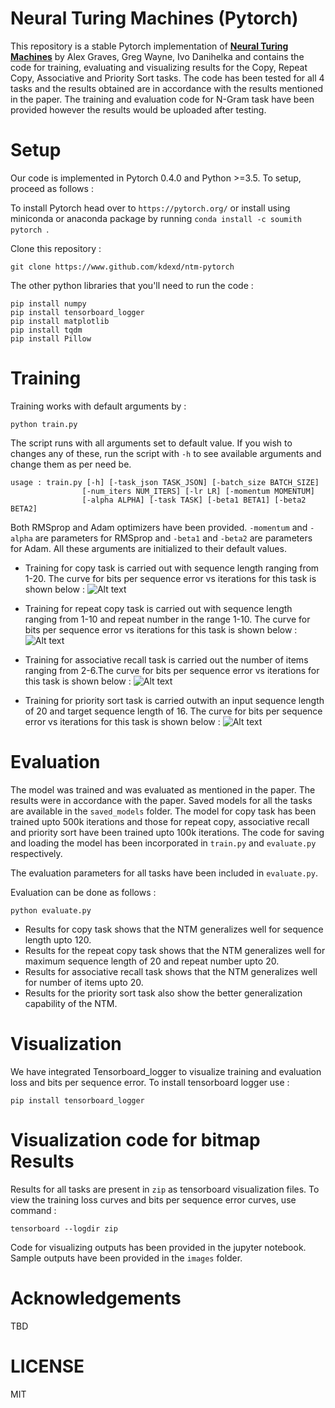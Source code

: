 Neural Turing Machines (Pytorch)
=================================
[1]: https://arxiv.org/abs/1410.5401
This repository is a stable Pytorch implementation of **[Neural Turing Machines][1]** by Alex Graves, Greg Wayne, Ivo Danihelka and contains the code for training, evaluating and visualizing results for the Copy, Repeat Copy, Associative and Priority Sort tasks. The code has been tested for all 4 tasks and the results obtained are in accordance with the results mentioned in the paper. The training and evaluation code for N-Gram task have been provided however the results would be uploaded after testing.

Setup
=================================
Our code is implemented in Pytorch 0.4.0 and Python >=3.5. To setup, proceed as follows :

To install Pytorch head over to ```https://pytorch.org/``` or install using miniconda or anaconda package by running 
```conda install -c soumith pytorch ```.

Clone this repository :

```
git clone https://www.github.com/kdexd/ntm-pytorch
```

The other python libraries that you'll need to run the code :
```
pip install numpy 
pip install tensorboard_logger
pip install matplotlib
pip install tqdm
pip install Pillow
```

Training
================================
Training works with default arguments by :
```
python train.py
```
The script runs with all arguments set to default value. If you wish to changes any of these, run the script with ```-h``` to see available arguments and change them as per need be.
```
usage : train.py [-h] [-task_json TASK_JSON] [-batch_size BATCH_SIZE]
                [-num_iters NUM_ITERS] [-lr LR] [-momentum MOMENTUM]
                [-alpha ALPHA] [-task TASK] [-beta1 BETA1] [-beta2 BETA2]
```
Both RMSprop and Adam optimizers have been provided. ```-momentum``` and ```-alpha``` are parameters for RMSprop and ```-beta1``` and ```-beta2``` are parameters for Adam. All these arguments are initialized to their default values.

- Training for copy task is carried out with sequence length ranging from 1-20. The curve for bits per sequence error vs iterations for this task is shown below :
![Alt text](https://github.com/kdexd/ntm-pytorch/blob/rep_copy_branch/images/copy_loss.png)

- Training for repeat copy task is carried out with sequence length ranging from 1-10 and repeat number in the range 1-10. The curve for bits per sequence error vs iterations for this task is shown below :
![Alt text](https://github.com/kdexd/ntm-pytorch/blob/rep_copy_branch/images/repeat_copy_loss.png)

- Training for associative recall task is carried out the number of items ranging from 2-6.The curve for bits per sequence error vs iterations for this task is shown below :
![Alt text](https://github.com/kdexd/ntm-pytorch/blob/rep_copy_branch/images/associative_loss.png)

- Training for priority sort task is carried outwith an input sequence length of 20 and target sequence length of 16. The curve for bits per sequence error vs iterations for this task is shown below :
![Alt text](https://github.com/kdexd/ntm-pytorch/blob/rep_copy_branch/images/prioritysort_loss.png)


Evaluation
===============================
The model was trained and was evaluated as mentioned in the paper. The results were in accordance with the paper. Saved models for all the tasks are available in the ```saved_models``` folder. The model for copy task has been trained upto 500k iterations and those for repeat copy, associative recall and priority sort have been trained upto 100k iterations. The code for saving and loading the model has been incorporated in ```train.py``` and ```evaluate.py``` respectively.

The evaluation parameters for all tasks have been included in ```evaluate.py```.

Evaluation can be done as follows :
```
python evaluate.py
```
- Results for copy task shows that the NTM generalizes well for sequence length upto 120.
- Results for the repeat copy task shows that the NTM generalizes well for maximum sequence length of 20 and repeat number     upto 20.
- Results for associative recall task shows that the NTM generalizes well for number of items upto 20.
- Results for the priority sort task also show the better generalization capability of the NTM.


Visualization
===============================
We have integrated Tensorboard_logger to visualize training and evaluation loss and bits per sequence error. To install tensorboard logger use :
```
pip install tensorboard_logger
```
Visualization code for bitmap
Results
===============================
Results for all tasks are present in ```zip``` as tensorboard visualization files. 
To view the training loss curves and bits per sequence error curves, use command :
```
tensorboard --logdir zip
``` 
Code for visualizing outputs has been provided in the jupyter notebook. Sample outputs have been provided in the ```images``` folder.

Acknowledgements
===============================
TBD

LICENSE
===============================
MIT
